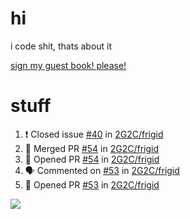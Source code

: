 # hi
i code shit, thats about it

[sign my guest book! please!](https://github.com/Just-a-Unity-Dev/Just-a-Unity-Dev/issues/new?&body=Sign%20my%20guest%20book%20by%20placing%20your%20name%20in%20the%20title,%20how%27d%20you%20get%20to%20this%20page%20and%20why?%20Don%27t%20forget%20you%20have%20an%20entire%20notebook%20in%20your%20hands!)


# stuff
<!--START_SECTION:activity-->
1. ❗️ Closed issue [#40](https://github.com/2G2C/frigid/issues/40) in [2G2C/frigid](https://github.com/2G2C/frigid)
2. 🎉 Merged PR [#54](https://github.com/2G2C/frigid/pull/54) in [2G2C/frigid](https://github.com/2G2C/frigid)
3. 💪 Opened PR [#54](https://github.com/2G2C/frigid/pull/54) in [2G2C/frigid](https://github.com/2G2C/frigid)
4. 🗣 Commented on [#53](https://github.com/2G2C/frigid/issues/53) in [2G2C/frigid](https://github.com/2G2C/frigid)
5. 💪 Opened PR [#53](https://github.com/2G2C/frigid/pull/53) in [2G2C/frigid](https://github.com/2G2C/frigid)
<!--END_SECTION:activity-->

![](https://github-profile-summary-cards.vercel.app/api/cards/profile-details?username=Just-a-Unity-Dev&theme=solarized_dark)
